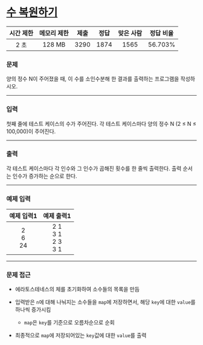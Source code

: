 # [수 복원하기](https://www.acmicpc.net/problem/2312)

<div align = center>

| 시간 제한 | 메모리 제한 | 제출  | 정답  | 맞은 사람 | 정답 비율 |
| :-------: | :---------: | :---: | :---: | :-------: | :-------: |
|   2 초    |   128 MB    | 3290  | 1874  |   1565    |  56.703%  |

</div>

### 문제

양의 정수 N이 주어졌을 때, 이 수를 소인수분해 한 결과를 출력하는 프로그램을 작성하시오.

---

### 입력

첫째 줄에 테스트 케이스의 수가 주어진다. 각 테스트 케이스마다 양의 정수 N (2 ≤ N ≤ 100,000)이 주어진다.

---

### 출력

각 테스트 케이스마다 각 인수와 그 인수가 곱해진 횟수를 한 줄씩 출력한다. 출력 순서는 인수가 증가하는 순으로 한다.

---

### 예제 입력

|   예제 입력1   |         예제 출력1          |
| :------------: | :-------------------------: |
| 2<br/>6<br/>24 | 2 1<br/>3 1<br/>2 3<br/>3 1 |

---

### 문제 접근

  - 에라토스테네스의 체를 초기화하여 소수들의 목록을 만듬

  - 입력받은 `n`에 대해 나눠지는 소수들을 `map`에 저장하면서, 해당 `key`에 대한 `value`를 하나씩 증가시킴

    - `map`은 `key`를 기준으로 오름차순으로 순회

  - 최종적으로 `map`에 저장되어있는 `key`값에 대한 `value`를 출력